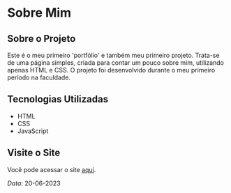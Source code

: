 # Sobre Mim

## Sobre o Projeto

Este é o meu primeiro 'portfólio' e também meu primeiro projeto. Trata-se de uma página simples, criada para contar um pouco sobre mim, utilizando apenas HTML e CSS. O projeto foi desenvolvido durante o meu primeiro período na faculdade.

## Tecnologias Utilizadas

- HTML
- CSS
- JavaScript

## Visite o Site

Você pode acessar o site [aqui](https://itsleila.github.io/SobreMim/).

*Data:* 20-06-2023
